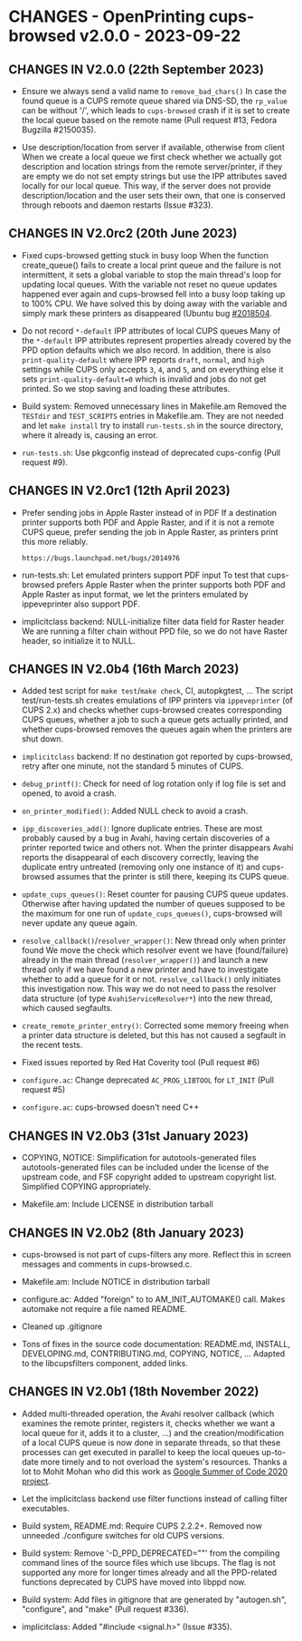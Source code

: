 # CHANGES - OpenPrinting cups-browsed v2.0.0 - 2023-09-22

## CHANGES IN V2.0.0 (22th September 2023)

- Ensure we always send a valid name to `remove_bad_chars()`
  In case the found queue is a CUPS remote queue shared via DNS-SD,
  the `rp_value` can be without '/', which leads to `cups-browsed`
  crash if it is set to create the local queue based on the remote
  name (Pull request #13, Fedora Bugzilla #2150035).

- Use description/location from server if available, otherwise from client
  When we create a local queue we first check whether we actually got
  description and location strings from the remote server/printer, if
  they are empty we do not set empty strings but use the IPP
  attributes saved locally for our local queue. This way, if the
  server does not provide description/location and the user sets their
  own, that one is conserved through reboots and daemon restarts
  (Issue #323).


## CHANGES IN V2.0rc2 (20th June 2023)

- Fixed cups-browsed getting stuck in busy loop
  When the function create_queue() fails to create a local print queue
  and the failure is not intermittent, it sets a global variable to
  stop the main thread's loop for updating local queues. With the
  variable not reset no queue updates happened ever again and
  cups-browsed fell into a busy loop taking up to 100% CPU. We have
  solved this by doing away with the variable and simply mark these
  printers as disappeared (Ubuntu bug
  [#2018504](https://bugs.launchpad.net/bugs/2018504).

- Do not record `*-default` IPP attributes of local CUPS queues
  Many of the `*-default` IPP attributes represent properties already
  covered by the PPD option defaults which we also record. In
  addition, there is also `print-quality-default` where IPP reports
  `draft`, `normal`, and `high` settings while CUPS only accepts `3`,
  `4`, and `5`, and on everything else it sets
  `print-quality-default=0` which is invalid and jobs do not get
  printed. So we stop saving and loading these attributes.

- Build system: Removed unnecessary lines in Makefile.am
  Removed the `TESTdir` and `TEST_SCRIPTS` entries in Makefile.am.
  They are not needed and let `make install` try to install
  `run-tests.sh` in the source directory, where it already is, causing
  an error.

- `run-tests.sh`: Use pkgconfig instead of deprecated cups-config
  (Pull request #9).


## CHANGES IN V2.0rc1 (12th April 2023)

- Prefer sending jobs in Apple Raster instead of in PDF
  If a destination printer supports both PDF and Apple Raster, and if
  it is not a remote CUPS queue, prefer sending the job in Apple
  Raster, as printers print this more reliably.

      https://bugs.launchpad.net/bugs/2014976

- run-tests.sh: Let emulated printers support PDF input
  To test that cups-browsed prefers Apple Raster when the printer
  supports both PDF and Apple Raster as input format, we let the
  printers emulated by ippeveprinter also support PDF.

- implicitclass backend: NULL-initialize filter data field for Raster header
  We are running a filter chain without PPD file, so we do not have
  Raster header, so initialize it to NULL.


## CHANGES IN V2.0b4 (16th March 2023)

- Added test script for `make test`/`make check`, CI, autopkgtest, ...
  The script test/run-tests.sh creates emulations of IPP printers via
  `ippeveprinter` (of CUPS 2.x) and checks whether cups-browsed
  creates corresponding CUPS queues, whether a job to such a queue
  gets actually printed, and whether cups-browsed removes the queues
  again when the printers are shut down.

- `implicitclass` backend: If no destination got reported by
  cups-browsed, retry after one minute, not the standard 5 minutes of
  CUPS.

- `debug_printf()`: Check for need of log rotation only if log file is
  set and opened, to avoid a crash.

- `on_printer_modified()`: Added NULL check to avoid a crash.

- `ipp_discoveries_add()`: Ignore duplicate entries. These are most
  probably caused by a bug in Avahi, having certain discoveries of a
  printer reported twice and others not. When the printer disappears
  Avahi reports the disappearal of each discovery correctly, leaving
  the duplicate entry untreated (removing only one instance of it) and
  cups-browsed assumes that the printer is still there, keeping its
  CUPS queue.

- `update_cups_queues()`: Reset counter for pausing CUPS queue updates.
  Otherwise after having updated the number of queues supposed to be
  the maximum for one run of `update_cups_queues()`, cups-browsed will
  never update any queue again.

- `resolve_callback()`/`resolver_wrapper()`: New thread only when
  printer found
  We move the check which resolver event we have (found/failure)
  already in the main thread (`resolver_wrapper()`) and launch a new
  thread only if we have found a new printer and have to investigate
  whether to add a queue for it or not. `resolve_callback()` only
  initiates this investigation now.  This way we do not need to pass
  the resolver data structure (of type `AvahiServiceResolver*`) into
  the new thread, which caused segfaults.

- `create_remote_printer_entry()`: Corrected some memory freeing when
  a printer data structure is deleted, but this has not caused a
  segfault in the recent tests.

- Fixed issues reported by Red Hat Coverity tool (Pull request #6)

- `configure.ac`: Change deprecated `AC_PROG_LIBTOOL` for `LT_INIT`
  (Pull request #5)

- `configure.ac`: cups-browsed doesn't need C++


## CHANGES IN V2.0b3 (31st January 2023)

- COPYING, NOTICE: Simplification for autotools-generated files
  autotools-generated files can be included under the license of the
  upstream code, and FSF copyright added to upstream copyright
  list. Simplified COPYING appropriately.

- Makefile.am: Include LICENSE in distribution tarball


## CHANGES IN V2.0b2 (8th January 2023)

- cups-browsed is not part of cups-filters any more. Reflect this in
  screen messages and comments in cups-browsed.c.

- Makefile.am: Include NOTICE in distribution tarball

- configure.ac: Added "foreign" to to AM_INIT_AUTOMAKE() call. Makes
  automake not require a file named README.

- Cleaned up .gitignore

- Tons of fixes in the source code documentation: README.md, INSTALL,
  DEVELOPING.md, CONTRIBUTING.md, COPYING, NOTICE, ... Adapted to the
  libcupsfilters component, added links.


## CHANGES IN V2.0b1 (18th November 2022)

- Added multi-threaded operation, the Avahi resolver callback (which
  examines the remote printer, registers it, checks whether we want a
  local queue for it, adds it to a cluster, ...) and the
  creation/modification of a local CUPS queue is now done in separate
  threads, so that these processes can get executed in parallel to
  keep the local queues up-to-date more timely and to not overload the
  system's resources.  Thanks a lot to Mohit Mohan who did this work
  as
  [Google Summer of Code 2020 project](https://github.com/mohitmo/GSoC-2020-Documentation).

- Let the implicitclass backend use filter functions instead of
  calling filter executables.

- Build system, README.md: Require CUPS 2.2.2+. Removed now unneeded
  ./configure switches for old CUPS versions.

- Build system: Remove '-D_PPD_DEPRECATED=""' from the compiling
  command lines of the source files which use libcups. The flag is not
  supported any more for longer times already and all the PPD-related
  functions deprecated by CUPS have moved into libppd now.

- Build system: Add files in gitignore that are generated by
  "autogen.sh", "configure", and "make" (Pull request #336).

- implicitclass: Added "#include <signal.h>" (Issue #335).
